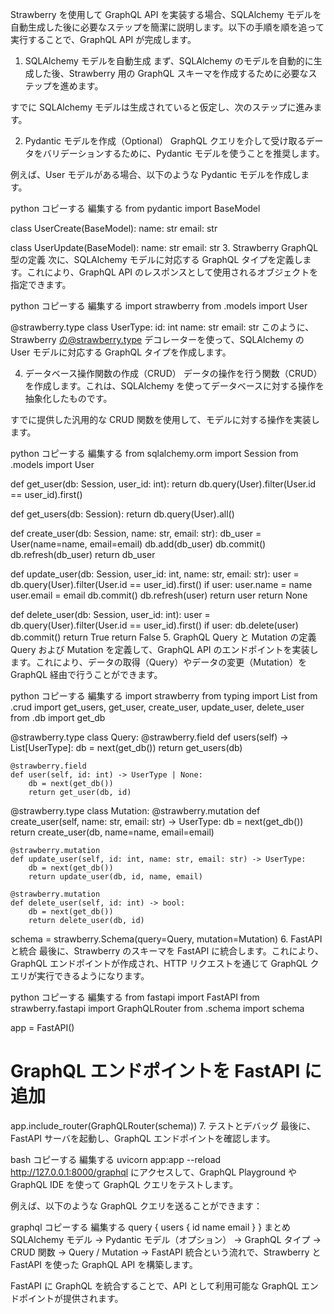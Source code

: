 Strawberry を使用して GraphQL API を実装する場合、SQLAlchemy モデルを自動生成した後に必要なステップを簡潔に説明します。以下の手順を順を追って実行することで、GraphQL API が完成します。

1. SQLAlchemy モデルを自動生成
   まず、SQLAlchemy のモデルを自動的に生成した後、Strawberry 用の GraphQL スキーマを作成するために必要なステップを進めます。

すでに SQLAlchemy モデルは生成されていると仮定し、次のステップに進みます。

2. Pydantic モデルを作成（Optional）
   GraphQL クエリを介して受け取るデータをバリデーションするために、Pydantic モデルを使うことを推奨します。

例えば、User モデルがある場合、以下のような Pydantic モデルを作成します。

python
コピーする
編集する
from pydantic import BaseModel

class UserCreate(BaseModel):
name: str
email: str

class UserUpdate(BaseModel):
name: str
email: str 3. Strawberry GraphQL 型の定義
次に、SQLAlchemy モデルに対応する GraphQL タイプを定義します。これにより、GraphQL API のレスポンスとして使用されるオブジェクトを指定できます。

python
コピーする
編集する
import strawberry
from .models import User

@strawberry.type
class UserType:
id: int
name: str
email: str
このように、Strawberry の@strawberry.type デコレーターを使って、SQLAlchemy の User モデルに対応する GraphQL タイプを作成します。

4. データベース操作関数の作成（CRUD）
   データの操作を行う関数（CRUD）を作成します。これは、SQLAlchemy を使ってデータベースに対する操作を抽象化したものです。

すでに提供した汎用的な CRUD 関数を使用して、モデルに対する操作を実装します。

python
コピーする
編集する
from sqlalchemy.orm import Session
from .models import User

def get_user(db: Session, user_id: int):
return db.query(User).filter(User.id == user_id).first()

def get_users(db: Session):
return db.query(User).all()

def create_user(db: Session, name: str, email: str):
db_user = User(name=name, email=email)
db.add(db_user)
db.commit()
db.refresh(db_user)
return db_user

def update_user(db: Session, user_id: int, name: str, email: str):
user = db.query(User).filter(User.id == user_id).first()
if user:
user.name = name
user.email = email
db.commit()
db.refresh(user)
return user
return None

def delete_user(db: Session, user_id: int):
user = db.query(User).filter(User.id == user_id).first()
if user:
db.delete(user)
db.commit()
return True
return False 5. GraphQL Query と Mutation の定義
Query および Mutation を定義して、GraphQL API のエンドポイントを実装します。これにより、データの取得（Query）やデータの変更（Mutation）を GraphQL 経由で行うことができます。

python
コピーする
編集する
import strawberry
from typing import List
from .crud import get_users, get_user, create_user, update_user, delete_user
from .db import get_db

@strawberry.type
class Query:
@strawberry.field
def users(self) -> List[UserType]:
db = next(get_db())
return get_users(db)

    @strawberry.field
    def user(self, id: int) -> UserType | None:
        db = next(get_db())
        return get_user(db, id)

@strawberry.type
class Mutation:
@strawberry.mutation
def create_user(self, name: str, email: str) -> UserType:
db = next(get_db())
return create_user(db, name=name, email=email)

    @strawberry.mutation
    def update_user(self, id: int, name: str, email: str) -> UserType:
        db = next(get_db())
        return update_user(db, id, name, email)

    @strawberry.mutation
    def delete_user(self, id: int) -> bool:
        db = next(get_db())
        return delete_user(db, id)

schema = strawberry.Schema(query=Query, mutation=Mutation) 6. FastAPI と統合
最後に、Strawberry のスキーマを FastAPI に統合します。これにより、GraphQL エンドポイントが作成され、HTTP リクエストを通じて GraphQL クエリが実行できるようになります。

python
コピーする
編集する
from fastapi import FastAPI
from strawberry.fastapi import GraphQLRouter
from .schema import schema

app = FastAPI()

# GraphQL エンドポイントを FastAPI に追加

app.include_router(GraphQLRouter(schema)) 7. テストとデバッグ
最後に、FastAPI サーバを起動し、GraphQL エンドポイントを確認します。

bash
コピーする
編集する
uvicorn app:app --reload
http://127.0.0.1:8000/graphql にアクセスして、GraphQL Playground や GraphQL IDE を使って GraphQL クエリをテストします。

例えば、以下のような GraphQL クエリを送ることができます：

graphql
コピーする
編集する
query {
users {
id
name
email
}
}
まとめ
SQLAlchemy モデル → Pydantic モデル（オプション） → GraphQL タイプ → CRUD 関数 → Query / Mutation → FastAPI 統合という流れで、Strawberry と FastAPI を使った GraphQL API を構築します。

FastAPI に GraphQL を統合することで、API として利用可能な GraphQL エンドポイントが提供されます。
